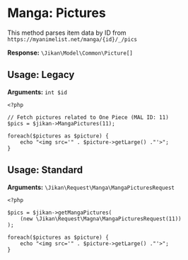 # Manga: Pictures
This method parses item data by ID from `https://myanimelist.net/manga/{id}/_/pics`

**Response:** `\Jikan\Model\Common\Picture[]`

## Usage: Legacy
**Arguments:** `int $id`
```
<?php

// Fetch pictures related to One Piece (MAL ID: 11)
$pics = $jikan->MangaPictures(11);

foreach($pictures as $picture) {
    echo "<img src='" . $picture->getLarge() ."'>";
}
```

## Usage: Standard

**Arguments:** `\Jikan\Request\Manga\MangaPicturesRequest`
```
<?php

$pics = $jikan->getMangaPictures(
    (new \Jikan\Request\Magna\MangaPicturesRequest(11))
);

foreach($pictures as $picture) {
    echo "<img src='" . $picture->getLarge() ."'>";
}
```
[^1]: [\Jikan\Request\Anime\AnimePicturesRequest](/objects/request/anime/pictures)
[^2]: [\Jikan\Model\Common\Picture](/objects/model/common/picture)